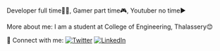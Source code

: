 Developer full time👩‍💻, Gamer part time🎮, Youtuber no time▶️

More about me:
  I am a student at College of Engineering, Thalassery😊

🔗 Connect with me:
[![Twitter](https://img.shields.io/badge/Twitter-%231DA1F2.svg?style=for-the-badge&logo=twitter&logoColor=white)](https://twitter.com/yourusername)
[![LinkedIn](https://img.shields.io/badge/LinkedIn-%230A66C2.svg?style=for-the-badge&logo=linkedin&logoColor=white)](https://linkedin.com/in/yourusername)



<!---
ArchBase/ArchBase is a ✨ special ✨ repository because its `README.md` (this file) appears on your GitHub profile.
You can click the Preview link to take a look at your changes.
--->
